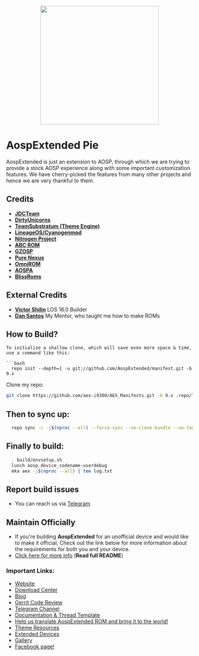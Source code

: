 <p align="center">
<img src="https://github.com/AospExtended/manifest/raw/7.1.1/aex_logo.png" width="320px" height="320px" > 
</p>

AospExtended Pie
===========
AospExtended is just an extension to AOSP, through which we 
are trying to provide a stock AOSP experience along with some important 
customization features. We have cherry-picked the features from many 
other projects and hence we are very thankful to them.

Credits
-------
* [**JDCTeam**](https://github.com/AOSP-JF-MM)
* [**DirtyUnicorns**](https://github.com/DirtyUnicorns)
* [**TeamSubstratum (Theme Engine)**](https://github.com/Substratum)
* [**LineageOS/Cyanogenmod**](https://github.com/LineageOS)
* [**Nitrogen Project**](https://github.com/nitrogen-project)
* [**ABC ROM**](https://github.com/ezio84)
* [**GZOSP**](https://github.com/GZOSP)
* [**Pure Nexus**](https://github.com/PureNexusProject)
* [**OmniROM**](https://github.com/omnirom/)
* [**AOSPA**](https://github.com/aospa/)
* [**BlissRoms**](https://github.com/BlissRoms)

External Credits
-------
* [**Victor Shilin**](https://github.com/ChronoMonochrome) LOS 16.0 Builder
* [**Dan Santos**](https://github.com/linusdan) My Mentor, who taught me how to make ROMs

How to Build?
-------------

```
To initialize a shallow clone, which will save even more space & time, use a command like this:

```bash
  repo init --depth=1 -u git://github.com/AospExtended/manifest.git -b 9.x
```
Clone my repo:

```bash
git clone https://github.com/aex-i9300/AEX_Manifests.git -b 9.x .repo/local_manifests
``` 



Then to sync up:
----------------

```bash
  repo sync -c -j$(nproc --all) --force-sync --no-clone-bundle --no-tags
```
Finally to build:
-----------------

```bash
  . build/envsetup.sh
  lunch aosp_device_codename-userdebug
  mka aex -j$(nproc --all) | tee log.txt
```
## Report build issues
- You can reach us via [Telegram](https://t.me/aospextendedgroup)

## Maintain Officially
- If you're building **AospExtended** for an unofficial device and would like to make it official, Check out the link below for more information about the requirements for both you and your device.  
- [Click here for more info](https://github.com/AospExtended/Documentation_and_thread-template) (**Read full README**)

### Important Links:

- [Website](http://www.aospextended.com/)
- [Download Center](https://downloads.aospextended.com/)
- [Blog](https://blog.aospextended.com/)
- [Gerrit Code Review](http://gerrit.aospextended.com/)
- [Telegram Channel](https://telegram.me/aospextended/)
- [Documentation & Thread Template](https://github.com/AospExtended/Documentation_and_thread-template/) 
- [Help us translate AospExtended ROM and bring it to the world!](http://translate.aospextended.com/)
- [Theme Resources](https://github.com/AospExtended/AEX-Scripts/) 
- [Extended Devices](https://github.com/AospExtended-devices/)
- [Gallery](https://aospextended.com/gallery)
- [Facebook page!](https://www.facebook.com/aospextended/)

